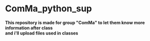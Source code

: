 # ComMa_python_sup

#### This repository is made for group "ComMa" to let them know more information after class <br> and i'll upload files used in classes 
